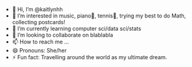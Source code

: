 - 👋 Hi, I’m @kaitlynhh
- 👀 I’m interested in music, piano🎵, tennis🎾, trying my best to do Math, collecting postcards!
- 🌱 I’m currently learning computer sci/data sci/stats
- 💞️ I’m looking to collaborate on blablabla
- 📫 How to reach me ...
- 😄 Pronouns: She/her
- ⚡ Fun fact: Travelling around the world as my ultimate dream.

<!---
kaitlynhh/kaitlynhh is a ✨ special ✨ repository because its `README.md` (this file) appears on your GitHub profile.
You can click the Preview link to take a look at your changes.
--->
